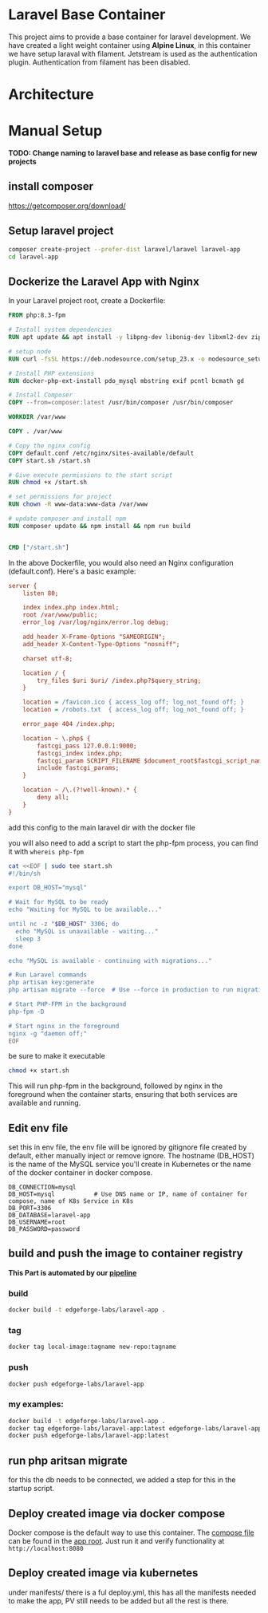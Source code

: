 # Laravel Base Container

This project aims to provide a base container for laravel development. We have created a light weight container using **Alpine Linux**, in this container we have setup laraval with filament. Jetstream is used as the authentication plugin. Authentication from filament has been disabled.

# Architecture

# Manual Setup

**TODO: Change naming to laravel base and release as base config for new projects**

## install composer

https://getcomposer.org/download/

## Setup laravel project

```bash
composer create-project --prefer-dist laravel/laravel laravel-app
cd laravel-app
```

## Dockerize the Laravel App with Nginx

In your Laravel project root, create a Dockerfile:

```Dockerfile
FROM php:8.3-fpm

# Install system dependencies
RUN apt update && apt install -y libpng-dev libonig-dev libxml2-dev zip curl unzip git nginx net-tools netcat-traditional && apt clean

# setup node
RUN curl -fsSL https://deb.nodesource.com/setup_23.x -o nodesource_setup.sh && chmod +x nodesource_setup.sh && bash nodesource_setup.sh && apt install -y nodejs && apt clean

# Install PHP extensions
RUN docker-php-ext-install pdo_mysql mbstring exif pcntl bcmath gd

# Install Composer
COPY --from=composer:latest /usr/bin/composer /usr/bin/composer

WORKDIR /var/www

COPY . /var/www

# Copy the nginx config
COPY default.conf /etc/nginx/sites-available/default
COPY start.sh /start.sh

# Give execute permissions to the start script
RUN chmod +x /start.sh

# set permissions for project
RUN chown -R www-data:www-data /var/www

# update composer and install npm
RUN composer update && npm install && npm run build


CMD ["/start.sh"]
```

In the above Dockerfile, you would also need an Nginx configuration (default.conf). Here's a basic example:

```ini
server {
    listen 80;

    index index.php index.html;
    root /var/www/public;
    error_log /var/log/nginx/error.log debug;

    add_header X-Frame-Options "SAMEORIGIN";
    add_header X-Content-Type-Options "nosniff";

    charset utf-8;

    location / {
        try_files $uri $uri/ /index.php?$query_string;
    }

    location = /favicon.ico { access_log off; log_not_found off; }
    location = /robots.txt  { access_log off; log_not_found off; }

    error_page 404 /index.php;

    location ~ \.php$ {
        fastcgi_pass 127.0.0.1:9000;
        fastcgi_index index.php;
        fastcgi_param SCRIPT_FILENAME $document_root$fastcgi_script_name;
        include fastcgi_params;
    }

    location ~ /\.(?!well-known).* {
        deny all;
    }
}
```

add this config to the main laravel dir with the docker file

you will also need to add a script to start the php-fpm process, you can find it with `whereis php-fpm`

```bash
cat <<EOF | sudo tee start.sh
#!/bin/sh

export DB_HOST="mysql"

# Wait for MySQL to be ready
echo "Waiting for MySQL to be available..."

until nc -z "$DB_HOST" 3306; do
  echo "MySQL is unavailable - waiting..."
  sleep 3
done

echo "MySQL is available - continuing with migrations..."

# Run Laravel commands
php artisan key:generate
php artisan migrate --force  # Use --force in production to run migrations non-interactively

# Start PHP-FPM in the background
php-fpm -D

# Start nginx in the foreground
nginx -g "daemon off;"
EOF
```

be sure to make it executable

```bash
chmod +x start.sh
```

This will run php-fpm in the background, followed by nginx in the foreground when the container starts, ensuring that both services are available and running.


## Edit env file

set this in env file, the env file will be ignored by gitignore file created by default, either manually inject or remove ignore. The hostname (DB_HOST) is the name of the MySQL service you'll create in Kubernetes or the name of the docker container in docker compose.

```env
DB_CONNECTION=mysql
DB_HOST=mysql           # Use DNS name or IP, name of container for compose, name of K8s Service in K8s
DB_PORT=3306
DB_DATABASE=laravel-app
DB_USERNAME=root
DB_PASSWORD=password
```


## build and push the image to container registry

**This Part is automated by our [pipeline](./.github/workflows/docker-release.yaml)**

### build

```bash
docker build -t edgeforge-labs/laravel-app .
```

### tag

```bash
docker tag local-image:tagname new-repo:tagname
```

### push

```bash
docker push edgeforge-labs/laravel-app
```

### my examples:

````bash
docker build -t edgeforge-labs/laravel-app .
docker tag edgeforge-labs/laravel-app:latest edgeforge-labs/laravel-app:latest
docker push edgeforge-labs/laravel-app:latest
````


## run php aritsan migrate

for this the db needs to be connected, we added a step for this in the startup script.

## Deploy created image via docker compose

Docker compose is the default way to use this container. The [compose file](./website/docker-compose.yaml) can be found in the [app root](./website). Just run it and verify functionality at ``http://localhost:8080``

## Deploy created image via kubernetes

under manifests/ there is a ful deploy.yml, this has all the manifests needed to make the app, PV still needs to be added but all the rest is there.
